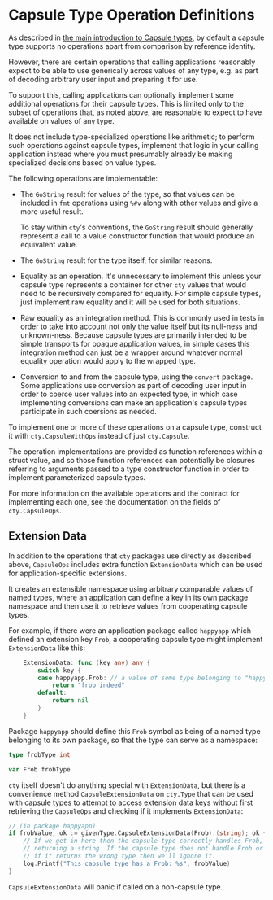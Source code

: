 # Capsule Type Operation Definitions

As described in [the main introduction to Capsule types](./types.md#capsule-types),
by default a capsule type supports no operations apart from comparison by
reference identity.

However, there are certain operations that calling applications reasonably
expect to be able to use generically across values of any type, e.g. as part of
decoding arbitrary user input and preparing it for use.

To support this, calling applications can optionally implement some additional
operations for their capsule types. This is limited only to the subset of
operations that, as noted above, are reasonable to expect to have available on
values of any type.

It does not include type-specialized operations like
arithmetic; to perform such operations against capsule types, implement that
logic in your calling application instead where you must presumably already
be making specialized decisions based on value types.

The following operations are implementable:

- The `GoString` result for values of the type, so that values can be included
  in `fmt` operations using `%#v` along with other values and give a more
  useful result.

  To stay within `cty`'s conventions, the `GoString` result should generally
  represent a call to a value constructor function that would produce an
  equivalent value.

- The `GoString` result for the type itself, for similar reasons.

- Equality as an operation. It's unnecessary to implement this unless your
  capsule type represents a container for other `cty` values that would
  need to be recursively compared for equality. For simple capsule types,
  just implement raw equality and it will be used for both situations.

- Raw equality as an integration method. This is commonly used in tests in
  order to take into account not only the value itself but its null-ness and
  unknown-ness. Because capsule types are primarily intended to be simple
  transports for opaque application values, in simple cases this integration
  method can just be a wrapper around whatever normal equality operation would
  apply to the wrapped type.

- Conversion to and from the capsule type, using the `convert` package. Some
  applications use conversion as part of decoding user input in order to
  coerce user values into an expected type, in which case implementing
  conversions can make an application's capsule types participate in such
  coersions as needed.

To implement one or more of these operations on a capsule type, construct it
with `cty.CapsuleWithOps` instead of just `cty.Capsule`.

The operation implementations are provided as function references within a
struct value, and so those function references can potentially be closures
referring to arguments passed to a type constructor function in order to
implement parameterized capsule types.

For more information on the available operations and the contract for
implementing each one, see the documentation on the fields of `cty.CapsuleOps`.

## Extension Data

In addition to the operations that `cty` packages use directly as described
above, `CapsuleOps` includes extra function `ExtensionData` which can be used
for application-specific extensions.

It creates an extensible namespace using arbitrary comparable values of named
types, where an application can define a key in its own package namespace and
then use it to retrieve values from cooperating capsule types.

For example, if there were an application package called `happyapp` which
defined an extension key `Frob`, a cooperating capsule type might implement
`ExtensionData` like this:

```go
    ExtensionData: func (key any) any {
        switch key {
        case happyapp.Frob: // a value of some type belonging to "happyapp"
            return "frob indeed"
        default:
            return nil
        }
    }
```

Package `happyapp` should define this `Frob` symbol as being of a named type
belonging to its own package, so that the type can serve as a namespace:

```go
type frobType int

var Frob frobType
```

`cty` itself doesn't do anything special with `ExtensionData`, but there is a
convenience method `CapsuleExtensionData` on `cty.Type` that can be used with
capsule types to attempt to access extension data keys without first retrieving
the `CapsuleOps` and checking if it implements `ExtensionData`:

```go
// (in package happyapp)
if frobValue, ok := givenType.CapsuleExtensionData(Frob).(string); ok {
    // If we get in here then the capsule type correctly handles Frob,
    // returning a string. If the capsule type does not handle Frob or
    // if it returns the wrong type then we'll ignore it.
    log.Printf("This capsule type has a Frob: %s", frobValue)
}
```

`CapsuleExtensionData` will panic if called on a non-capsule type.
